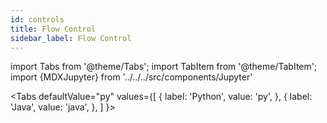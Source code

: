 ```yaml
---
id: controls
title: Flow Control
sidebar_label: Flow Control
---
```


import Tabs from '@theme/Tabs';
import TabItem from '@theme/TabItem';
import {MDXJupyter} from '../../../src/components/Jupyter'


<Tabs
  defaultValue="py"
  values={[
    { label: 'Python', value: 'py', },
    { label: 'Java', value: 'java', },
  ]
}>

<TabItem value="py">

<MDXJupyter filePath="controls/python.ipynb"/>

</TabItem>

<TabItem value="java">

<MDXJupyter filePath="controls/java.ipynb"/>

</TabItem>
</Tabs>